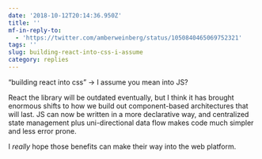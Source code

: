 ```yaml
---
date: '2018-10-12T20:14:36.950Z'
title: ''
mf-in-reply-to:
  - 'https://twitter.com/amberweinberg/status/1050840465069752321'
tags: ''
slug: building-react-into-css-i-assume
category: replies
---
```

“building react into css” -&gt; I assume you mean into JS?

React the library will be outdated eventually, but I think it has brought enormous shifts to how we build out component-based architectures that will last. JS can now be written in a more declarative way, and centralized state management plus uni-directional data flow makes code much simpler and less error prone.

I *really* hope those benefits can make their way into the web platform.
